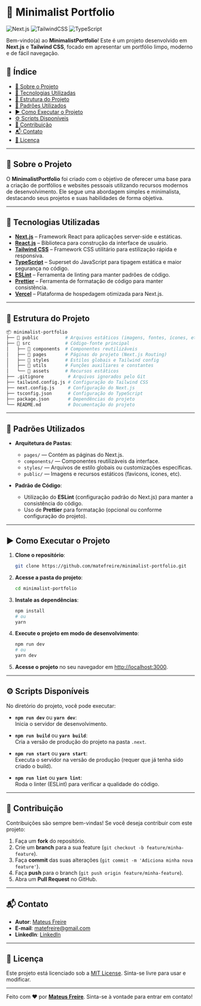 # 📄 Minimalist Portfolio

![Next.js](https://img.shields.io/badge/Next.js-000000?style=for-the-badge&logo=nextdotjs&logoColor=white)
![TailwindCSS](https://img.shields.io/badge/Tailwind_CSS-38B2AC?style=for-the-badge&logo=tailwind-css&logoColor=white)
![TypeScript](https://img.shields.io/badge/TypeScript-3178C6?style=for-the-badge&logo=typescript&logoColor=white)

Bem-vindo(a) ao **MinimalistPortfolio**! Este é um projeto desenvolvido em **Next.js** e **Tailwind CSS**, focado em apresentar um portfólio limpo, moderno e de fácil navegação.

## 📑 Índice

- [📝 Sobre o Projeto](#-sobre-o-projeto)
- [🚀 Tecnologias Utilizadas](#-tecnologias-utilizadas)
- [📂 Estrutura do Projeto](#-estrutura-do-projeto)
- [🔧 Padrões Utilizados](#-padrões-utilizados)
- [▶️ Como Executar o Projeto](#-como-executar-o-projeto)
- [⚙️ Scripts Disponíveis](#-scripts-disponíveis)
- [🤝 Contribuição](#-contribuição)
- [📬 Contato](#-contato)
- [📄 Licença](#-licença)

---

## 📝 Sobre o Projeto

O **MinimalistPortfolio** foi criado com o objetivo de oferecer uma base para a criação de portfólios e websites pessoais utilizando recursos modernos de desenvolvimento. Ele segue uma abordagem simples e minimalista, destacando seus projetos e suas habilidades de forma objetiva.

---

## 🚀 Tecnologias Utilizadas

- **[Next.js](https://nextjs.org/)** – Framework React para aplicações server-side e estáticas.
- **[React.js](https://react.dev/)** – Biblioteca para construção da interface de usuário.
- **[Tailwind CSS](https://tailwindcss.com/)** – Framework CSS utilitário para estilização rápida e responsiva.
- **[TypeScript](https://www.typescriptlang.org/)** – Superset do JavaScript para tipagem estática e maior segurança no código.
- **[ESLint](https://eslint.org/)** – Ferramenta de linting para manter padrões de código.
- **[Prettier](https://prettier.io/)** – Ferramenta de formatação de código para manter consistência.
- **[Vercel](https://vercel.com/)** – Plataforma de hospedagem otimizada para Next.js.

---

## 📂 Estrutura do Projeto

```bash
📦 minimalist-portfolio
├── 📂 public          # Arquivos estáticos (imagens, fontes, ícones, etc.)
├── 📂 src             # Código-fonte principal
│   ├── 📂 components  # Componentes reutilizáveis
│   ├── 📂 pages       # Páginas do projeto (Next.js Routing)
│   ├── 📂 styles      # Estilos globais e Tailwind config
│   ├── 📂 utils       # Funções auxiliares e constantes
│   └── 📂 assets      # Recursos estáticos
├── .gitignore         # Arquivos ignorados pelo Git
├── tailwind.config.js # Configuração do Tailwind CSS
├── next.config.js     # Configuração do Next.js
├── tsconfig.json      # Configuração do TypeScript
├── package.json       # Dependências do projeto
└── README.md          # Documentação do projeto
```

---

## 🔧 Padrões Utilizados

- **Arquitetura de Pastas**:
  - `pages/` — Contém as páginas do Next.js.
  - `components/` — Componentes reutilizáveis da interface.
  - `styles/` — Arquivos de estilo globais ou customizações específicas.
  - `public/` — Imagens e recursos estáticos (favicons, ícones, etc).

- **Padrão de Código**:
  - Utilização do **ESLint** (configuração padrão do Next.js) para manter a consistência do código.
  - Uso de **Prettier** para formatação (opcional ou conforme configuração do projeto).

---

## ▶️ Como Executar o Projeto

1. **Clone o repositório**:
   ```bash
   git clone https://github.com/matefreire/minimalist-portfolio.git
   ```
2. **Acesse a pasta do projeto**:
   ```bash
   cd minimalist-portfolio
   ```
3. **Instale as dependências**:
   ```bash
   npm install
   # ou
   yarn
   ```
4. **Execute o projeto em modo de desenvolvimento**:
   ```bash
   npm run dev
   # ou
   yarn dev
   ```
5. **Acesse o projeto** no seu navegador em [http://localhost:3000](http://localhost:3000).

---

## ⚙️ Scripts Disponíveis

No diretório do projeto, você pode executar:

- **`npm run dev`** ou **`yarn dev`**:  
  Inicia o servidor de desenvolvimento.

- **`npm run build`** ou **`yarn build`**:  
  Cria a versão de produção do projeto na pasta `.next`.

- **`npm run start`** ou **`yarn start`**:  
  Executa o servidor na versão de produção (requer que já tenha sido criado o build).

- **`npm run lint`** ou **`yarn lint`**:  
  Roda o linter (ESLint) para verificar a qualidade do código.

---

## 🤝 Contribuição

Contribuições são sempre bem-vindas! Se você deseja contribuir com este projeto:

1. Faça um **fork** do repositório.
2. Crie um **branch** para a sua feature (`git checkout -b feature/minha-feature`).
3. Faça **commit** das suas alterações (`git commit -m 'Adiciona minha nova feature'`).
4. Faça **push** para o branch (`git push origin feature/minha-feature`).
5. Abra um **Pull Request** no GitHub.

---

## 📬 Contato

- **Autor**: [Mateus Freire](https://github.com/matefreire)  
- **E-mail**: matefreire@gmail.com  
- **LinkedIn**: [LinkedIn](https://www.linkedin.com/in/mateus-silva-freire-823855140)

---

## 📄 Licença

Este projeto está licenciado sob a [MIT License](LICENSE). Sinta-se livre para usar e modificar.  

---

Feito com ♥ por **[Mateus Freire](https://github.com/matefreire)**. Sinta-se à vontade para entrar em contato!
